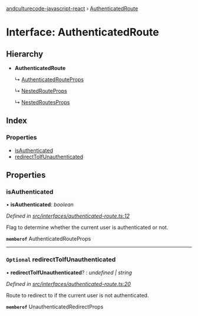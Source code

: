 [andculturecode-javascript-react](../README.md) › [AuthenticatedRoute](authenticatedroute.md)

# Interface: AuthenticatedRoute

## Hierarchy

* **AuthenticatedRoute**

  ↳ [AuthenticatedRouteProps](authenticatedrouteprops.md)

  ↳ [NestedRouteProps](nestedrouteprops.md)

  ↳ [NestedRoutesProps](nestedroutesprops.md)

## Index

### Properties

* [isAuthenticated](authenticatedroute.md#isauthenticated)
* [redirectToIfUnauthenticated](authenticatedroute.md#optional-redirecttoifunauthenticated)

## Properties

###  isAuthenticated

• **isAuthenticated**: *boolean*

*Defined in [src/interfaces/authenticated-route.ts:12](https://github.com/AndcultureCode/AndcultureCode.JavaScript.React/blob/a1d0cf0/src/interfaces/authenticated-route.ts#L12)*

Flag to determine whether the current user is authenticated or not.

**`memberof`** AuthenticatedRouteProps

___

### `Optional` redirectToIfUnauthenticated

• **redirectToIfUnauthenticated**? : *undefined | string*

*Defined in [src/interfaces/authenticated-route.ts:20](https://github.com/AndcultureCode/AndcultureCode.JavaScript.React/blob/a1d0cf0/src/interfaces/authenticated-route.ts#L20)*

Route to redirect to if the current user is not authenticated.

**`memberof`** UnauthenticatedRedirectProps
